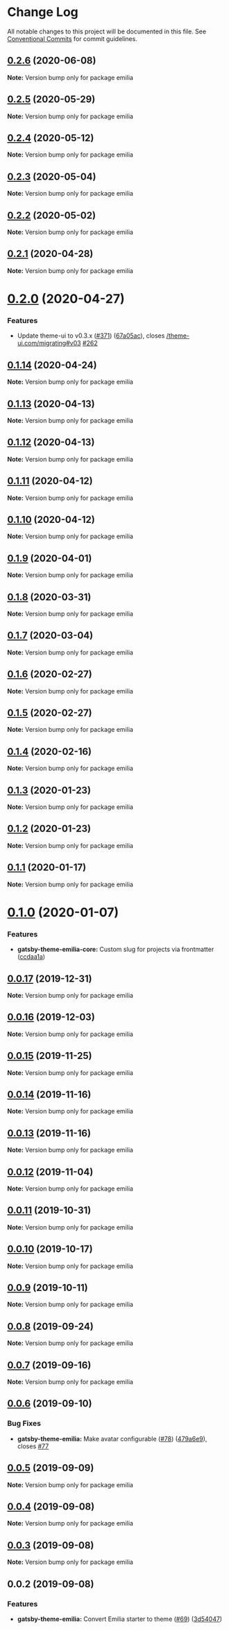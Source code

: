 # Change Log

All notable changes to this project will be documented in this file.
See [Conventional Commits](https://conventionalcommits.org) for commit guidelines.

## [0.2.6](https://github.com/LekoArts/gatsby-themes/compare/emilia@0.2.5...emilia@0.2.6) (2020-06-08)

**Note:** Version bump only for package emilia





## [0.2.5](https://github.com/LekoArts/gatsby-themes/compare/emilia@0.2.4...emilia@0.2.5) (2020-05-29)

**Note:** Version bump only for package emilia





## [0.2.4](https://github.com/LekoArts/gatsby-themes/compare/emilia@0.2.3...emilia@0.2.4) (2020-05-12)

**Note:** Version bump only for package emilia





## [0.2.3](https://github.com/LekoArts/gatsby-themes/compare/emilia@0.2.2...emilia@0.2.3) (2020-05-04)

**Note:** Version bump only for package emilia





## [0.2.2](https://github.com/LekoArts/gatsby-themes/compare/emilia@0.2.1...emilia@0.2.2) (2020-05-02)

**Note:** Version bump only for package emilia





## [0.2.1](https://github.com/LekoArts/gatsby-themes/compare/emilia@0.2.0...emilia@0.2.1) (2020-04-28)

**Note:** Version bump only for package emilia





# [0.2.0](https://github.com/LekoArts/gatsby-themes/compare/emilia@0.1.14...emilia@0.2.0) (2020-04-27)


### Features

* Update theme-ui to v0.3.x ([#371](https://github.com/LekoArts/gatsby-themes/issues/371)) ([67a05ac](https://github.com/LekoArts/gatsby-themes/commit/67a05ac3e1deaddfe38591739e7f50f56d49d109)), closes [/theme-ui.com/migrating#v03](https://github.com//theme-ui.com/migrating/issues/v03) [#262](https://github.com/LekoArts/gatsby-themes/issues/262)





## [0.1.14](https://github.com/LekoArts/gatsby-themes/compare/emilia@0.1.13...emilia@0.1.14) (2020-04-24)

**Note:** Version bump only for package emilia





## [0.1.13](https://github.com/LekoArts/gatsby-themes/compare/emilia@0.1.12...emilia@0.1.13) (2020-04-13)

**Note:** Version bump only for package emilia





## [0.1.12](https://github.com/LekoArts/gatsby-themes/compare/emilia@0.1.11...emilia@0.1.12) (2020-04-13)

**Note:** Version bump only for package emilia





## [0.1.11](https://github.com/LekoArts/gatsby-themes/compare/emilia@0.1.10...emilia@0.1.11) (2020-04-12)

**Note:** Version bump only for package emilia





## [0.1.10](https://github.com/LekoArts/gatsby-themes/compare/emilia@0.1.9...emilia@0.1.10) (2020-04-12)

**Note:** Version bump only for package emilia





## [0.1.9](https://github.com/LekoArts/gatsby-themes/compare/emilia@0.1.8...emilia@0.1.9) (2020-04-01)

**Note:** Version bump only for package emilia





## [0.1.8](https://github.com/LekoArts/gatsby-themes/compare/emilia@0.1.7...emilia@0.1.8) (2020-03-31)

**Note:** Version bump only for package emilia





## [0.1.7](https://github.com/LekoArts/gatsby-themes/compare/emilia@0.1.6...emilia@0.1.7) (2020-03-04)

**Note:** Version bump only for package emilia





## [0.1.6](https://github.com/LekoArts/gatsby-themes/compare/emilia@0.1.5...emilia@0.1.6) (2020-02-27)

**Note:** Version bump only for package emilia





## [0.1.5](https://github.com/LekoArts/gatsby-themes/compare/emilia@0.1.4...emilia@0.1.5) (2020-02-27)

**Note:** Version bump only for package emilia





## [0.1.4](https://github.com/LekoArts/gatsby-themes/compare/emilia@0.1.3...emilia@0.1.4) (2020-02-16)

**Note:** Version bump only for package emilia





## [0.1.3](https://github.com/LekoArts/gatsby-themes/compare/emilia@0.1.2...emilia@0.1.3) (2020-01-23)

**Note:** Version bump only for package emilia





## [0.1.2](https://github.com/LekoArts/gatsby-themes/compare/emilia@0.1.1...emilia@0.1.2) (2020-01-23)

**Note:** Version bump only for package emilia





## [0.1.1](https://github.com/LekoArts/gatsby-themes/compare/emilia@0.1.0...emilia@0.1.1) (2020-01-17)

**Note:** Version bump only for package emilia





# [0.1.0](https://github.com/LekoArts/gatsby-themes/compare/emilia@0.0.17...emilia@0.1.0) (2020-01-07)


### Features

* **gatsby-theme-emilia-core:** Custom slug for projects via frontmatter ([ccdaa1a](https://github.com/LekoArts/gatsby-themes/commit/ccdaa1aab2137f8ac76017723f50c582edae3a0b))





## [0.0.17](https://github.com/LekoArts/gatsby-themes/compare/emilia@0.0.16...emilia@0.0.17) (2019-12-31)

**Note:** Version bump only for package emilia





## [0.0.16](https://github.com/LekoArts/gatsby-themes/compare/emilia@0.0.15...emilia@0.0.16) (2019-12-03)

**Note:** Version bump only for package emilia





## [0.0.15](https://github.com/LekoArts/gatsby-themes/compare/emilia@0.0.14...emilia@0.0.15) (2019-11-25)

**Note:** Version bump only for package emilia





## [0.0.14](https://github.com/LekoArts/gatsby-themes/compare/emilia@0.0.13...emilia@0.0.14) (2019-11-16)

**Note:** Version bump only for package emilia





## [0.0.13](https://github.com/LekoArts/gatsby-themes/compare/emilia@0.0.12...emilia@0.0.13) (2019-11-16)

**Note:** Version bump only for package emilia





## [0.0.12](https://github.com/LekoArts/gatsby-themes/compare/emilia@0.0.11...emilia@0.0.12) (2019-11-04)

**Note:** Version bump only for package emilia





## [0.0.11](https://github.com/LekoArts/gatsby-themes/compare/emilia@0.0.10...emilia@0.0.11) (2019-10-31)

**Note:** Version bump only for package emilia





## [0.0.10](https://github.com/LekoArts/gatsby-themes/compare/emilia@0.0.9...emilia@0.0.10) (2019-10-17)

**Note:** Version bump only for package emilia





## [0.0.9](https://github.com/LekoArts/gatsby-themes/compare/emilia@0.0.8...emilia@0.0.9) (2019-10-11)

**Note:** Version bump only for package emilia





## [0.0.8](https://github.com/LekoArts/gatsby-themes/compare/emilia@0.0.7...emilia@0.0.8) (2019-09-24)

**Note:** Version bump only for package emilia





## [0.0.7](https://github.com/LekoArts/gatsby-themes/compare/emilia@0.0.6...emilia@0.0.7) (2019-09-16)

**Note:** Version bump only for package emilia





## [0.0.6](https://github.com/LekoArts/gatsby-themes/compare/emilia@0.0.5...emilia@0.0.6) (2019-09-10)


### Bug Fixes

* **gatsby-theme-emilia:** Make avatar configurable ([#78](https://github.com/LekoArts/gatsby-themes/issues/78)) ([479a6e9](https://github.com/LekoArts/gatsby-themes/commit/479a6e9)), closes [#77](https://github.com/LekoArts/gatsby-themes/issues/77)





## [0.0.5](https://github.com/LekoArts/gatsby-themes/compare/emilia@0.0.4...emilia@0.0.5) (2019-09-09)

**Note:** Version bump only for package emilia





## [0.0.4](https://github.com/LekoArts/gatsby-themes/compare/emilia@0.0.3...emilia@0.0.4) (2019-09-08)

**Note:** Version bump only for package emilia





## [0.0.3](https://github.com/LekoArts/gatsby-themes/compare/emilia@0.0.2...emilia@0.0.3) (2019-09-08)

**Note:** Version bump only for package emilia





## 0.0.2 (2019-09-08)


### Features

* **gatsby-theme-emilia:** Convert Emilia starter to theme ([#69](https://github.com/LekoArts/gatsby-themes/issues/69)) ([3d54047](https://github.com/LekoArts/gatsby-themes/commit/3d54047))
